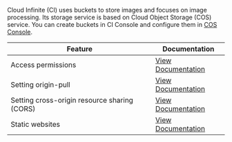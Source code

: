 Cloud Infinite (CI) uses buckets to store images and focuses on image processing. Its storage service is based on Cloud Object Storage (COS) service. You can create buckets in CI Console and configure them in [COS Console](https://console.cloud.tencent.com/cos4/index).

| Feature | Documentation |
| ---- | ---------------------------------------- |
| Access permissions | [View Documentation](https://intl.cloud.tencent.com/document/product/436/13315) |
| Setting origin-pull | [View Documentation](https://intl.cloud.tencent.com/document/product/436/31508) |
| Setting cross-origin resource sharing (CORS) | [View Documentation](https://intl.cloud.tencent.com/document/product/436/13318) |
| Static websites | [View Documentation](https://intl.cloud.tencent.com/document/product/436/14984) |